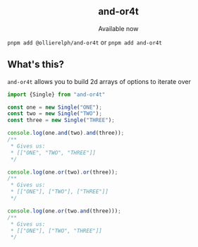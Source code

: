 <h2 align="center">and-or4t</h2>

<p align="center">
Available now
</p>

`pnpm add @ollierelph/and-or4t` or `pnpm add and-or4t`

## What's this?

`and-or4t` allows you to build 2d arrays of options to iterate over

```typescript
import {Single} from "and-or4t"

const one = new Single("ONE");
const two = new Single("TWO");
const three = new Single("THREE");

console.log(one.and(two).and(three));
/**
 * Gives us:
 * [["ONE", "TWO", "THREE"]]
 */

console.log(one.or(two).or(three));
/**
 * Gives us:
 * [["ONE"], ["TWO"], ["THREE"]]
 */

console.log(one.or(two.and(three)));
/**
 * Gives us:
 * [["ONE"], ["TWO", "THREE"]]
 */
```
